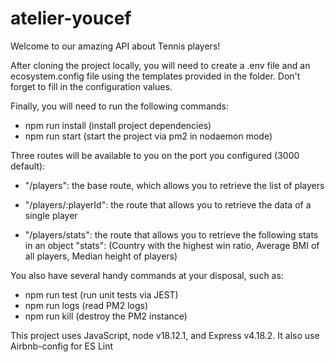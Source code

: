 # atelier-youcef
Welcome to our amazing API about Tennis players!

After cloning the project locally, you will need to create a .env file and an ecosystem.config file using the templates provided in the folder. Don't forget to fill in the configuration values.

Finally, you will need to run the following commands:

- npm run install (install project dependencies)
- npm run start (start the project via pm2 in nodaemon mode)

Three routes will be available to you on the port you configured (3000 default):

- "/players": the base route, which allows you to retrieve the list of players

- "/players/:playerId": the route that allows you to retrieve the data of a single player

- "/players/stats": the route that allows you to retrieve the following stats in an object "stats": (Country with the highest win ratio, Average BMI of all players, Median height of players)

You also have several handy commands at your disposal, such as:

- npm run test (run unit tests via JEST)
- npm run logs (read PM2 logs)
- npm run kill (destroy the PM2 instance)

This project uses JavaScript, node v18.12.1, and Express v4.18.2. It also use Airbnb-config for ES Lint

